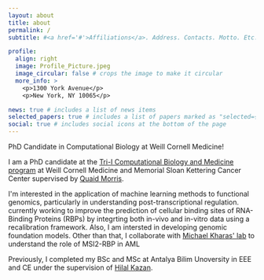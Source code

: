 ```yaml
---
layout: about
title: about
permalink: /
subtitle: #<a href='#'>Affiliations</a>. Address. Contacts. Motto. Etc.

profile:
  align: right
  image: Profile_Picture.jpeg
  image_circular: false # crops the image to make it circular
  more_info: >
    <p>1300 York Avenue</p>
    <p>New York, NY 10065</p>

news: true # includes a list of news items
selected_papers: true # includes a list of papers marked as "selected={true}"
social: true # includes social icons at the bottom of the page
---
```


PhD Candidate in Computational Biology at Weill Cornell Medicine!

I am a PhD candidate at the [Tri-I Computational Biology and Medicine program](https://compbio.triiprograms.org/) at Weill Cornell Medicine and Memorial Sloan Kettering Cancer Center supervised by [Quaid Morris](http://www.morrislab.ai/).

I'm interested in the application of machine learning methods to functional genomics, particularly in understanding post-transcriptional regulation. currently working to improve the prediction of cellular binding sites of RNA-Binding Proteins (RBPs) by integrting both in-vivo and in-vitro data using a recalibration framework. Also, I am intersted in developing genomic foundation models. Other than that, I collaborate with [Michael Kharas' lab](https://www.mskcc.org/research/ski/labs/michael-kharas) to understand the role of MSI2-RBP in AML

Previously, I completed my BSc and MSc at Antalya Bilim Unoversity in EEE and CE under the supervision of [Hilal Kazan](https://scholar.google.com/citations?user=vxtfpUQAAAAJ&hl=en).